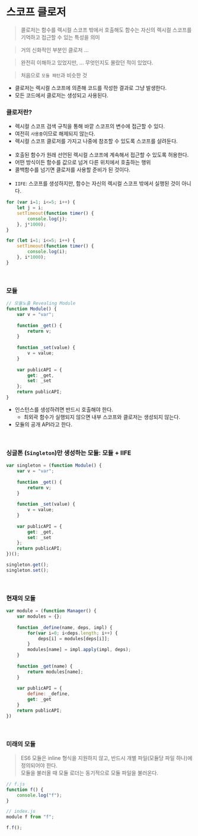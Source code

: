 # 스코프 클로저

> 콜로저는 함수를 렉시컬 스코프 밖에서 호출해도 함수는 자신의 렉시컬 스코프를 기억하고 접근할 수 있는 특성을 의미

> 거의 신화적인 부분인 클로저 ...

> 완전히 이해하고 있었지만, ... 무엇인지도 몰랐던 적이 있었다.

> 처음으로 `모듈 패턴`과 비슷한 것

- 클로저는 렉시컬 스코프에 의존해 코드를 작성한 결과로 그냥 발생한다.
- 모든 코드에서 클로저는 생성되고 사용된다.

### 클로저란?
- 렉시컬 스코프 검색 규칙을 통해 바깥 스코프의 변수에 접근할 수 있다.
- 여전히 `사용중`이므로 해제되지 않는다.
- 렉시컬 스코프 클로저를 가지고 나중에 참조할 수 있도록 스코프를 살려둔다.
<br><br>
- 호출된 함수가 원래 선언된 렉시컬 스코프에 계속해서 접근할 수 있도록 허용한다.
- 어떤 방식이든 함수를 값으로 넘겨 다른 위치에서 호출하는 행위
- 콜백함수를 넘기면 클로저를 사용할 준비가 된 것이다.
<br><br>
- `IIFE`: 스코프를 생성하지만, 함수는 자신의 렉시컬 스코프 밖에서 실행된 것이 아니다.
  
```javascript
for (var i=1; i<=5; i++) {
	let j = i;
	setTimeout(function timer() {
		console.log(j);
	}, j*1000);
}
```
```javascript
for (let i=1; i<=5; i++) {
	setTimeout(function timer() {
		console.log(i);
	}, i*1000);
}
```

<br>

### 모듈
```javascript
// 모듈노출 Revealing Module
function Module() {
	var v = "var";
	
	function _get() {
		return v;
	}
	
	function _set(value) {
		v = value;
	}
	
	var publicAPI = {
		get: _get,
		set: _set
	};
	return publicAPI;
}
```
- 인스턴스를 생성하려면 반드시 호출해야 한다.
  - 최외곽 함수가 실행되지 않으면 내부 스코프와 클로저는 생성되지 않는다.
- 모듈의 공개 API라고 한다.

<br>

### 싱글톤 (`Singleton`)만 생성하는 모듈: 모듈 + IIFE
```javascript
var singleton = (function Module() {
	var v = "var";
	
	function _get() {
		return v;
	}
	
	function _set(value) {
		v = value;
	}
	
	var publicAPI = {
		get: _get,
		set: _set
	};
	return publicAPI;
})();

singleton.get();
singleton.set();
```

<br>

### 현재의 모듈
```javascript
var module = (function Manager() {
	var modules = {};
	
	function _define(name, deps, impl) {
		for(var i=0; i<deps.length; i++) {
			deps[i] = modules[deps[i]];
		}
		modules[name] = impl.apply(impl, deps);
	}
	
	function _get(name) {
		return modules[name];
	}
	
	var publicAPI = {
		define: _define,
		get: _get
	}
	return publicAPI;
})
```

<br>

### 미래의 모듈
> ES6 모듈은 inline 형식을 지원하지 않고, 반드시 개별 파일(모듈당 파일 하나)에 정의되어야 한다.<br>
> 모듈을 불러올 때 모듈 로더는 동기적으로 모듈 파일을 불러온다.
```javascript
// f.js
function f() {
	console.log("f");
}

// index.js
module f from "f";

f.f();
```
